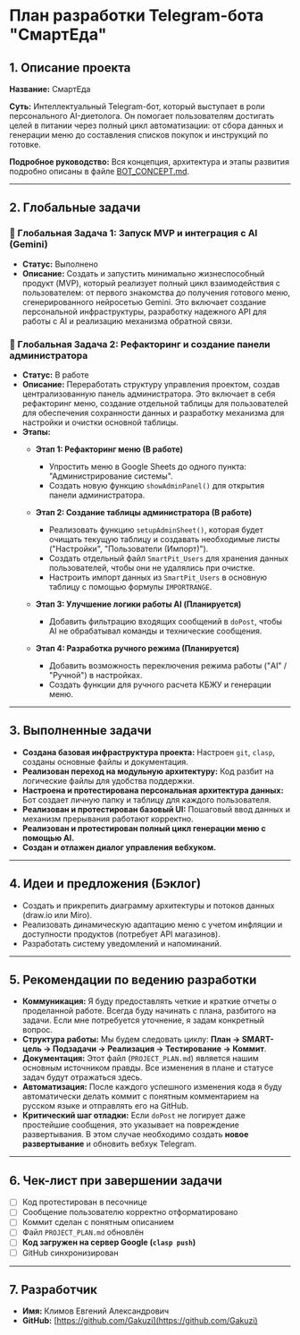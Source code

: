 # План разработки Telegram-бота "СмартЕда"

## 1. Описание проекта

**Название:** СмартЕда

**Суть:** Интеллектуальный Telegram-бот, который выступает в роли персонального AI-диетолога. Он помогает пользователям достигать целей в питании через полный цикл автоматизации: от сбора данных и генерации меню до составления списков покупок и инструкций по готовке.

**Подробное руководство:** Вся концепция, архитектура и этапы развития подробно описаны в файле [BOT_CONCEPT.md](./BOT_CONCEPT.md).

---

## 2. Глобальные задачи

### 🚀 Глобальная Задача 1: Запуск MVP и интеграция с AI (Gemini)

*   **Статус:** Выполнено
*   **Описание:** Создать и запустить минимально жизнеспособный продукт (MVP), который реализует полный цикл взаимодействия с пользователем: от первого знакомства до получения готового меню, сгенерированного нейросетью Gemini. Это включает создание персональной инфраструктуры, разработку надежного API для работы с AI и реализацию механизма обратной связи.

### 🚀 Глобальная Задача 2: Рефакторинг и создание панели администратора

*   **Статус:** В работе
*   **Описание:** Переработать структуру управления проектом, создав централизованную панель администратора. Это включает в себя рефакторинг меню, создание отдельной таблицы для пользователей для обеспечения сохранности данных и разработку механизма для настройки и очистки основной таблицы.
*   **Этапы:**
    *   **Этап 1: Рефакторинг меню (В работе)**
        *   Упростить меню в Google Sheets до одного пункта: "Администрирование системы".
        *   Создать новую функцию `showAdminPanel()` для открытия панели администратора.

    *   **Этап 2: Создание таблицы администратора (В работе)**
        *   Реализовать функцию `setupAdminSheet()`, которая будет очищать текущую таблицу и создавать необходимые листы ("Настройки", "Пользователи (Импорт)").
        *   Создать отдельный файл `SmartPit_Users` для хранения данных пользователей, чтобы они не удалялись при очистке.
        *   Настроить импорт данных из `SmartPit_Users` в основную таблицу с помощью формулы `IMPORTRANGE`.

    *   **Этап 3: Улучшение логики работы AI (Планируется)**
        *   Добавить фильтрацию входящих сообщений в `doPost`, чтобы AI не обрабатывал команды и технические сообщения.

    *   **Этап 4: Разработка ручного режима (Планируется)**
        *   Добавить возможность переключения режима работы ("AI" / "Ручной") в настройках.
        *   Создать функции для ручного расчета КБЖУ и генерации меню.

---

## 3. Выполненные задачи

*   **Создана базовая инфраструктура проекта:** Настроен `git`, `clasp`, созданы основные файлы и документация.
*   **Реализован переход на модульную архитектуру:** Код разбит на логические файлы для удобства поддержки.
*   **Настроена и протестирована персональная архитектура данных:** Бот создает личную папку и таблицу для каждого пользователя.
*   **Реализован и протестирован базовый UI:** Пошаговый ввод данных и механизм прерывания работают корректно.
*   **Реализован и протестирован полный цикл генерации меню с помощью AI.**
*   **Создан и отлажен диалог управления вебхуком.**

---

## 4. Идеи и предложения (Бэклог)

*   Создать и прикрепить диаграмму архитектуры и потоков данных (draw.io или Miro).
*   Реализовать динамическую адаптацию меню с учетом инфляции и доступности продуктов (потребует API магазинов).
*   Разработать систему уведомлений и напоминаний.

---

## 5. Рекомендации по ведению разработки

*   **Коммуникация:** Я буду предоставлять четкие и краткие отчеты о проделанной работе. Всегда буду начинать с плана, разбитого на задачи. Если мне потребуется уточнение, я задам конкретный вопрос.
*   **Структура работы:** Мы будем следовать циклу: **План -> SMART-цель -> Подзадачи -> Реализация -> Тестирование -> Коммит**.
*   **Документация:** Этот файл (`PROJECT_PLAN.md`) является нашим основным источником правды. Все изменения в плане и статусе задач будут отражаться здесь.
*   **Автоматизация:** После каждого успешного изменения кода я буду автоматически делать коммит с понятным комментарием на русском языке и отправлять его на GitHub.
*   **Критический шаг отладки:** Если `doPost` не логирует даже простейшие сообщения, это указывает на повреждение развертывания. В этом случае необходимо создать **новое развертывание** и обновить вебхук Telegram.

---

## 6. Чек-лист при завершении задачи

- [ ] Код протестирован в песочнице
- [ ] Сообщение пользователю корректно отформатировано
- [ ] Коммит сделан с понятным описанием
- [ ] Файл `PROJECT_PLAN.md` обновлён
- [ ] **Код загружен на сервер Google (`clasp push`)**
- [ ] GitHub синхронизирован

---

## 7. Разработчик

*   **Имя:** Климов Евгений Александрович
*   **GitHub:** [https://github.com/Gakuzi](https://github.com/Gakuzi)

